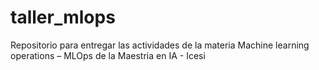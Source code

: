 # taller_mlops
Repositorio para entregar las actividades de la materia Machine learning operations – MLOps de la Maestria en IA - Icesi
